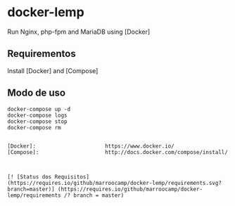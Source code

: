 # docker-lemp

Run Nginx, php-fpm and MariaDB using [Docker]

## Requirementos
Install [Docker] and [Compose]

## Modo de uso
```
docker-compose up -d
docker-compose logs
docker-compose stop
docker-compose rm


[Docker]:                      https://www.docker.io/
[Compose]:                     http://docs.docker.com/compose/install/



[! [Status dos Requisitos] (https://requires.io/github/marroocamp/docker-lemp/requirements.svg?branch=master)] (https://requires.io/github/marroocamp/docker-lemp/requirements /? branch = master)
